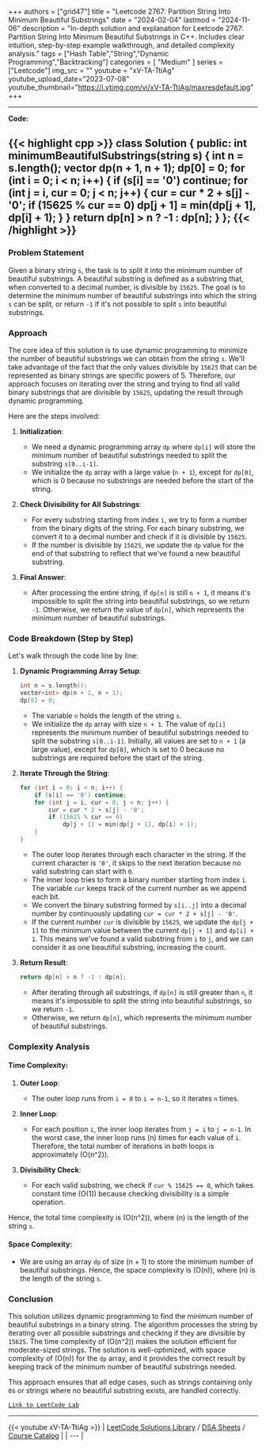 
+++
authors = ["grid47"]
title = "Leetcode 2767: Partition String Into Minimum Beautiful Substrings"
date = "2024-02-04"
lastmod = "2024-11-06"
description = "In-depth solution and explanation for Leetcode 2767: Partition String Into Minimum Beautiful Substrings in C++. Includes clear intuition, step-by-step example walkthrough, and detailed complexity analysis."
tags = ["Hash Table","String","Dynamic Programming","Backtracking"]
categories = [
    "Medium"
]
series = ["Leetcode"]
img_src = ""
youtube = "xV-TA-TtiAg"
youtube_upload_date="2023-07-08"
youtube_thumbnail="https://i.ytimg.com/vi/xV-TA-TtiAg/maxresdefault.jpg"
+++



---
**Code:**

{{< highlight cpp >}}
class Solution {
public:
        int minimumBeautifulSubstrings(string s) {
        int n = s.length();
        vector<int> dp(n + 1, n + 1);
        dp[0] = 0;
        for (int i = 0; i < n; i++) {
            if (s[i] == '0') continue;
            for (int j = i, cur = 0; j < n; j++) {
                cur = cur * 2 + s[j] - '0';
                if (15625 % cur == 0)
                    dp[j + 1] = min(dp[j + 1], dp[i] + 1);
            }
        }
        return dp[n] > n ? -1 : dp[n];
    }
};
{{< /highlight >}}
---

### Problem Statement

Given a binary string `s`, the task is to split it into the minimum number of beautiful substrings. A beautiful substring is defined as a substring that, when converted to a decimal number, is divisible by `15625`. The goal is to determine the minimum number of beautiful substrings into which the string `s` can be split, or return `-1` if it's not possible to split `s` into beautiful substrings.

### Approach

The core idea of this solution is to use dynamic programming to minimize the number of beautiful substrings we can obtain from the string `s`. We'll take advantage of the fact that the only values divisible by `15625` that can be represented as binary strings are specific powers of 5. Therefore, our approach focuses on iterating over the string and trying to find all valid binary substrings that are divisible by `15625`, updating the result through dynamic programming.

Here are the steps involved:

1. **Initialization**:
   - We need a dynamic programming array `dp` where `dp[i]` will store the minimum number of beautiful substrings needed to split the substring `s[0..i-1]`. 
   - We initialize the `dp` array with a large value (`n + 1`), except for `dp[0]`, which is 0 because no substrings are needed before the start of the string.

2. **Check Divisibility for All Substrings**:
   - For every substring starting from index `i`, we try to form a number from the binary digits of the string. For each binary substring, we convert it to a decimal number and check if it is divisible by `15625`.
   - If the number is divisible by `15625`, we update the `dp` value for the end of that substring to reflect that we've found a new beautiful substring.

3. **Final Answer**:
   - After processing the entire string, if `dp[n]` is still `n + 1`, it means it's impossible to split the string into beautiful substrings, so we return `-1`. Otherwise, we return the value of `dp[n]`, which represents the minimum number of beautiful substrings.

### Code Breakdown (Step by Step)

Let's walk through the code line by line:

1. **Dynamic Programming Array Setup**:
   ```cpp
   int n = s.length();
   vector<int> dp(n + 1, n + 1);
   dp[0] = 0;
   ```
   - The variable `n` holds the length of the string `s`.
   - We initialize the `dp` array with size `n + 1`. The value of `dp[i]` represents the minimum number of beautiful substrings needed to split the substring `s[0..i-1]`. Initially, all values are set to `n + 1` (a large value), except for `dp[0]`, which is set to 0 because no substrings are required before the start of the string.

2. **Iterate Through the String**:
   ```cpp
   for (int i = 0; i < n; i++) {
       if (s[i] == '0') continue;
       for (int j = i, cur = 0; j < n; j++) {
           cur = cur * 2 + s[j] - '0';
           if (15625 % cur == 0)
               dp[j + 1] = min(dp[j + 1], dp[i] + 1);
       }
   }
   ```
   - The outer loop iterates through each character in the string. If the current character is `'0'`, it skips to the next iteration because no valid substring can start with `0`.
   - The inner loop tries to form a binary number starting from index `i`. The variable `cur` keeps track of the current number as we append each bit.
   - We convert the binary substring formed by `s[i..j]` into a decimal number by continuously updating `cur = cur * 2 + s[j] - '0'`.
   - If the current number `cur` is divisible by `15625`, we update the `dp[j + 1]` to the minimum value between the current `dp[j + 1]` and `dp[i] + 1`. This means we've found a valid substring from `i` to `j`, and we can consider it as one beautiful substring, increasing the count.

3. **Return Result**:
   ```cpp
   return dp[n] > n ? -1 : dp[n];
   ```
   - After iterating through all substrings, if `dp[n]` is still greater than `n`, it means it's impossible to split the string into beautiful substrings, so we return `-1`.
   - Otherwise, we return `dp[n]`, which represents the minimum number of beautiful substrings.

### Complexity Analysis

#### Time Complexity:
1. **Outer Loop**:
   - The outer loop runs from `i = 0` to `i = n-1`, so it iterates `n` times.

2. **Inner Loop**:
   - For each position `i`, the inner loop iterates from `j = i` to `j = n-1`. In the worst case, the inner loop runs \(n\) times for each value of `i`. Therefore, the total number of iterations in both loops is approximately \(O(n^2)\).

3. **Divisibility Check**:
   - For each valid substring, we check if `cur % 15625 == 0`, which takes constant time \(O(1)\) because checking divisibility is a simple operation.

Hence, the total time complexity is \(O(n^2)\), where \(n\) is the length of the string `s`.

#### Space Complexity:
- We are using an array `dp` of size \(n + 1\) to store the minimum number of beautiful substrings. Hence, the space complexity is \(O(n)\), where \(n\) is the length of the string `s`.

### Conclusion

This solution utilizes dynamic programming to find the minimum number of beautiful substrings in a binary string. The algorithm processes the string by iterating over all possible substrings and checking if they are divisible by `15625`. The time complexity of \(O(n^2)\) makes the solution efficient for moderate-sized strings. The solution is well-optimized, with space complexity of \(O(n)\) for the `dp` array, and it provides the correct result by keeping track of the minimum number of beautiful substrings needed. 

This approach ensures that all edge cases, such as strings containing only `0`s or strings where no beautiful substring exists, are handled correctly.

[`Link to LeetCode Lab`](https://leetcode.com/problems/partition-string-into-minimum-beautiful-substrings/description/)

---
{{< youtube xV-TA-TtiAg >}}
| [LeetCode Solutions Library](https://grid47.xyz/leetcode/) / [DSA Sheets](https://grid47.xyz/sheets/) / [Course Catalog](https://grid47.xyz/courses/) |
| --- |
